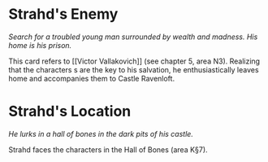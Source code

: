 # Strahd's Enemy

*Search for a troubled young man surrounded by wealth and madness. His home is his prison.*

This card refers to [[Victor Vallakovich]] (see chapter 5, area N3). Realizing that the characters s are the key to his salvation, he enthusiastically leaves home and accompanies them to Castle Ravenloft. 

# Strahd's Location

*He lurks in a hall of bones in the dark pits of his castle.*

Strahd faces the characters in the Hall of Bones (area K§7).